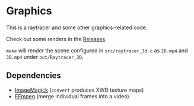 # Graphics

This is a raytracer and some other graphics-related code.

Check out some renders in the [Releases](https://github.com/linusbrogan/graphics/releases).

`make` will render the scene configured in `src/raytracer_3d.c` as `2D.mp4` and `3D.mp4` under `out/Raytracer_3D`.

## Dependencies
- [ImageMagick](https://imagemagick.org/) (`convert` produces XWD texture maps)
- [FFmpeg](https://ffmpeg.org/) (merge individual frames into a video)
